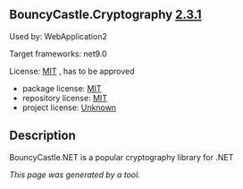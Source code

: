 BouncyCastle.Cryptography [2.3.1](https://www.nuget.org/packages/BouncyCastle.Cryptography/2.3.1)
--------------------

Used by: WebApplication2

Target frameworks: net9.0

License: [MIT](../../../../licenses/mit) , has to be approved

- package license: [MIT](https://licenses.nuget.org/MIT) 
- repository license: [MIT](https://github.com/bcgit/bc-csharp) 
- project license: [Unknown](https://www.bouncycastle.org/csharp/) 

Description
-----------
BouncyCastle.NET is a popular cryptography library for .NET

*This page was generated by a tool.*